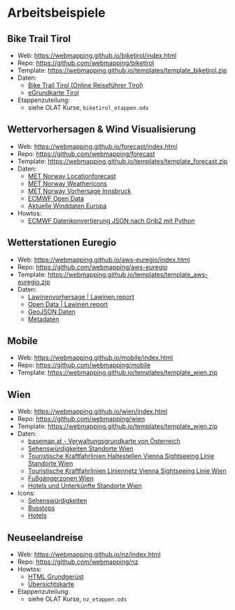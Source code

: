 # Arbeitsbeispiele

## Bike Trail Tirol

* Web: <https://webmapping.github.io/biketirol/index.html>
* Repo: <https://github.com/webmapping/biketirol>
* Template: <https://webmapping.github.io/templates/template_biketirol.zip>
* Daten:
    * [Bike Trail Tirol (Online Reiseführer Tirol)](https://www.tirol.at/reisefuehrer/sport/mountainbiken/bike-trail-tirol)
    * [eGrundkarte Tirol](https://www.data.gv.at/katalog/de/dataset/land-tirol_elektronischekartetirol)
* Etappenzuteilung:
    * siehe OLAT Kurse, `biketirol_etappen.ods`

## Wettervorhersagen & Wind Visualisierung

* Web: <https://webmapping.github.io/forecast/index.html>
* Repo: <https://github.com/webmapping/forecast>
* Template: <https://webmapping.github.io/templates/template_forecast.zip>
* Daten:
    * [MET Norway Locationforecast](https://api.met.no/weatherapi/locationforecast/2.0/documentation)
    * [MET Norway Weathericons](https://api.met.no/weatherapi/weathericon/2.0/documentation)
    * [MET Norway Vorhersage Innsbruck](https://api.met.no/weatherapi/locationforecast/2.0/compact?lat=47.267222&amp;lon=11.392778)
    * [ECMWF Open Data](https://www.ecmwf.int/en/forecasts/datasets/open-data)
    * [Aktuelle Winddaten Europa](https://geographie.uibk.ac.at/data/ecmwf/data/wind-10u-10v-europe.json)
* Howtos:
    * [ECMWF Datenkonvertierung JSON nach Grib2 mit Python](https://webmapping.github.io/forecast/howto_ecmwf2json)

## Wetterstationen Euregio

* Web: <https://webmapping.github.io/aws-euregio/index.html>
* Repo: <https://github.com/webmapping/aws-euregio>
* Template: <https://webmapping.github.io/templates/template_aws-euregio.zip>
* Daten:
    * [Lawinenvorhersage | Lawinen.report](https://lawinen.report/bulletin/latest)
    * [Open Data | Lawinen.report](https://lawinen.report/more/open-data)
    * [GeoJSON Daten](https://static.avalanche.report/weather_stations/stations.geojson)
    * [Metadaten](https://www.data.gv.at/katalog/de/dataset/land-tirol_wetterstationsdatentirol)

## Mobile

* Web: <https://webmapping.github.io/mobile/index.html>
* Repo: <https://github.com/webmapping/mobile>
* Template: <https://webmapping.github.io/templates/template_wien.zip>

## Wien

* Web: <https://webmapping.github.io/wien/index.html>
* Repo: <https://github.com/webmapping/wien>
* Template: <https://webmapping.github.io/templates/template_wien.zip>
* Daten:
    * [basemap.at - Verwaltungsgrundkarte von Österreich](https://basemap.at/)
    * [Sehenswürdigkeiten Standorte Wien](https://www.data.gv.at/katalog/de/dataset/stadt-wien_sehenswrdigkeitenstandortewien)
    * [Touristische Kraftfahrlinien Haltestellen Vienna Sightseeing Linie Standorte Wien](https://www.data.gv.at/katalog/de/dataset/touristische-kraftfahrlinien-haltestellen-vienna-sightseeing-linie-standorte-wien)
    * [Touristische Kraftfahrlinien Liniennetz Vienna Sightseeing Linie Wien](https://www.data.gv.at/katalog/de/dataset/touristische-kraftfahrlinien-liniennetz-vienna-sightseeing-linie-wien)
    * [Fußgängerzonen Wien](https://www.data.gv.at/katalog/de/dataset/stadt-wien_fugngerzonenwien)
    * [Hotels und Unterkünfte Standorte Wien](https://www.data.gv.at/katalog/de/dataset/hotels-und-unterkunfte-in-wien)
* Icons:
    * [Sehenswürdigkeiten](https://mapicons.mapsmarker.com/markers/media/photo/)
    * [Busstops](https://mapicons.mapsmarker.com/markers/transportation/road-transportation/bus/)
    * [Hotels](https://mapicons.mapsmarker.com/markers/restaurants-bars/hotels/hotel/)

## Neuseelandreise

* Web: <https://webmapping.github.io/nz/index.html>
* Repo: <https://github.com/webmapping/nz>
* Howtos:
    * [HTML Grundgerüst](https://webmapping.github.io/nz/howto_html)
    * [Übersichtskarte](https://webmapping.github.io/nz/howto_map)
* Etappenzuteilung:
    * siehe OLAT Kurse, `nz_etappen.ods`
